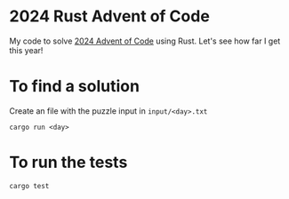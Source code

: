 # 2024 Rust Advent of Code

My code to solve [2024 Advent of Code](https://adventofcode.com/2024) using Rust. Let's see how far I get this year!

# To find a solution

Create an file with the puzzle input in `input/<day>.txt`

`cargo run <day>`

# To run the tests

`cargo test`
